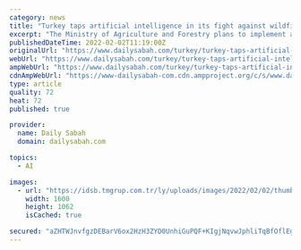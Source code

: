 ```yaml
---
category: news
title: "Turkey taps artificial intelligence in its fight against wildfires"
excerpt: "The Ministry of Agriculture and Forestry plans to implement artificial intelligence (AI) technology to tackle forest fires, which destroyed large swaths"
publishedDateTime: 2022-02-02T11:19:00Z
originalUrl: "https://www.dailysabah.com/turkey/turkey-taps-artificial-intelligence-in-its-fight-against-wildfires/news"
webUrl: "https://www.dailysabah.com/turkey/turkey-taps-artificial-intelligence-in-its-fight-against-wildfires/news"
ampWebUrl: "https://www.dailysabah.com/turkey/turkey-taps-artificial-intelligence-in-its-fight-against-wildfires/news/amp"
cdnAmpWebUrl: "https://www-dailysabah-com.cdn.ampproject.org/c/s/www.dailysabah.com/turkey/turkey-taps-artificial-intelligence-in-its-fight-against-wildfires/news/amp"
type: article
quality: 72
heat: 72
published: true

provider:
  name: Daily Sabah
  domain: dailysabah.com

topics:
  - AI

images:
  - url: "https://idsb.tmgrup.com.tr/ly/uploads/images/2022/02/02/thumbs/800x531/179522.jpg"
    width: 1600
    height: 1062
    isCached: true

secured: "aZHTWJnvfgzDEBarV6ox2HzH3ZYD0UnhiGuPQF+KIgjNqvwJphliTqBfOflEgOiu2Hzd4wXNYZqh2mqvvjny/EGSKhytpm2aiZdZgxTEcD0tz4gT5T1+lttK9H+VDBbiQYESwv01IobuoP8kmci2eKo4J+drNTyToWkN41fpVZEh2BnhV3kEPjL02tmmR2esbZxLj7u8+9MJM2O1VHNDt85qnFolcexK5B3gL0x5cmhAISzwnZLJC8zNkVmup42RcEfGefSsInTXV1Cf9dcnnEKOQH/q25NM3bh6yywz+5xAGojkO9vj2sEh+n3RIupjDyG8Ud40ppHuQdIsVtGjQGUNc6NG7RhZ3wTLD4yyIsA=;3nXZjGbpd024ui8j8vnlBg=="
---
```


